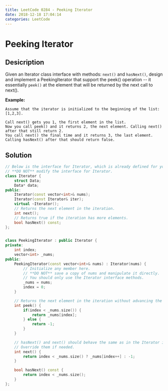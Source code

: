 ```yaml
---
title: LeetCode 0284 - Peeking Iterator
date: 2018-12-18 17:04:14
categories: LeetCode
---
```

# Peeking Iterator

<!--more-->

## Desicription

Given an Iterator class interface with methods: `next()` and `hasNext()`, design and implement a PeekingIterator that support the peek() operation -- it essentially `peek()` at the element that will be returned by the next call to next().

**Example:**

```
Assume that the iterator is initialized to the beginning of the list: [1,2,3].

Call next() gets you 1, the first element in the list.
Now you call peek() and it returns 2, the next element. Calling next() after that still return 2. 
You call next() the final time and it returns 3, the last element. 
Calling hasNext() after that should return false.
```

## Solution

```cpp
// Below is the interface for Iterator, which is already defined for you.
// **DO NOT** modify the interface for Iterator.
class Iterator {
    struct Data;
    Data* data;
public:
    Iterator(const vector<int>& nums);
    Iterator(const Iterator& iter);
    virtual ~Iterator();
    // Returns the next element in the iteration.
    int next();
    // Returns true if the iteration has more elements.
    bool hasNext() const;
};


class PeekingIterator : public Iterator {
private:
    int index;
    vector<int> _nums;
public:
    PeekingIterator(const vector<int>& nums) : Iterator(nums) {
        // Initialize any member here.
        // **DO NOT** save a copy of nums and manipulate it directly.
        // You should only use the Iterator interface methods.
        _nums = nums;
        index = 0;
    }

    // Returns the next element in the iteration without advancing the iterator.
    int peek() {
        if(index < _nums.size()) {
            return _nums[index];
        } else {
            return -1;
        }
    }

    // hasNext() and next() should behave the same as in the Iterator interface.
    // Override them if needed.
    int next() {
        return index < _nums.size() ? _nums[index++] : -1;
    }

    bool hasNext() const {
        return index < _nums.size();
    }
};
```
